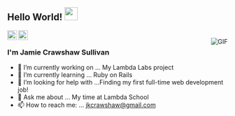 ## Hello World! <img src="https://raw.githubusercontent.com/iampavangandhi/iampavangandhi/master/gifs/Hi.gif" width="30px"></h2>

<a href="https://www.linkedin.com/in/jme-sull/">
  <img align="left" alt="Jamie's LinkedIn" width="22px" src="https://cdn.jsdelivr.net/npm/simple-icons@v3/icons/linkedin.svg" />
</a>
<a href="https://github.com/jme-sull">
  <img align="left" alt="Jamie's Github" width="22px" src="https://cdn.jsdelivr.net/npm/simple-icons@v3/icons/github.svg" />
</a>
<br />
<img align="right" alt="GIF" src="https://media.giphy.com/media/q6RoNkLlFNjaw/giphy.gif" />

### I'm Jamie Crawshaw Sullivan
- 🔭 I’m currently working on ... My Lambda Labs project
- 🌱 I’m currently learning ... Ruby on Rails
- 🤔 I’m looking for help with ...Finding my first full-time web development job!
- 💬 Ask me about ... My time at Lambda School
- 📫 How to reach me: ... jkcrawshaw@gmail.com

